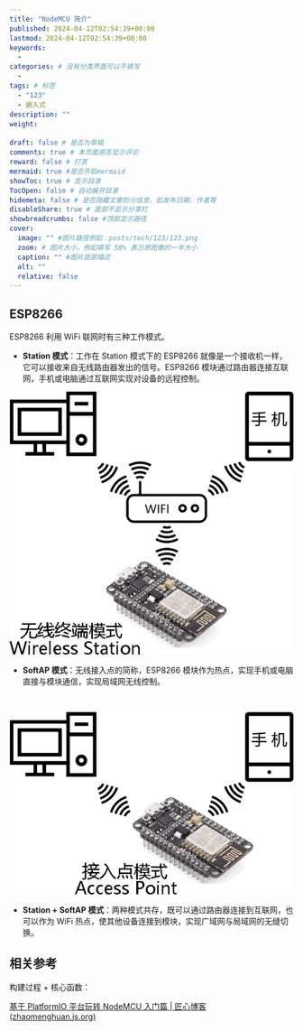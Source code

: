 ```yaml
---
title: "NodeMCU 简介"
published: 2024-04-12T02:54:39+08:00
lastmod: 2024-04-12T02:54:39+08:00
keywords:
  -
categories: # 没有分类界面可以不填写
  -
tags: # 标签
  - "123"
  - 嵌入式
description: ""
weight:

draft: false # 是否为草稿
comments: true # 本页面是否显示评论
reward: false # 打赏
mermaid: true #是否开启mermaid
showToc: true # 显示目录
TocOpen: false # 自动展开目录
hidemeta: false # 是否隐藏文章的元信息，如发布日期、作者等
disableShare: true # 底部不显示分享栏
showbreadcrumbs: false #顶部显示路径
cover:
  image: "" #图片路径例如：posts/tech/123/123.png
  zoom: # 图片大小，例如填写 50% 表示原图像的一半大小
  caption: "" #图片底部描述
  alt: ""
  relative: false
---
```


## ESP8266

ESP8266 利用 WiFi 联网时有三种工作模式。

- **Station 模式**：工作在 Station 模式下的 ESP8266 就像是一个接收机一样，它可以接收来自无线路由器发出的信号。ESP8266 模块通过路由器连接互联网，手机或电脑通过互联网实现对设备的远程控制。

![img](nodemcu/NodeMCU-Station.eef9f475.png)

- **SoftAP 模式**：无线接入点的简称，ESP8266 模块作为热点，实现手机或电脑直接与模块通信，实现局域网无线控制。

<br>

![img](nodemcu/NodeMCU-Access-Point.cdc5a882.png)

- **Station + SoftAP 模式**：两种模式共存，既可以通过路由器连接到互联网，也可以作为 WiFi 热点，使其他设备连接到模块，实现广域网与局域网的无缝切换。

## 相关参考

构建过程 + 核心函数：

[基于 PlatformIO 平台玩转 NodeMCU 入门篇 | 匠心博客 (zhaomenghuan.js.org)](https://zhaomenghuan.js.org/blog/platformio-nodemcu-getting-started.html#前言)
